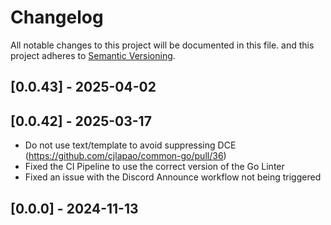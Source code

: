 # Changelog

All notable changes to this project will be documented in this file.
and this project adheres to [Semantic Versioning](https://semver.org/spec/v2.0.0.html).

## [0.0.43] - 2025-04-02



## [0.0.42] - 2025-03-17

- Do not use text/template to avoid suppressing DCE (<https://github.com/cjlapao/common-go/pull/36>)
- Fixed the CI Pipeline to use the correct version of the Go Linter
- Fixed an issue with the Discord Announce workflow not being triggered

## [0.0.0] - 2024-11-13
